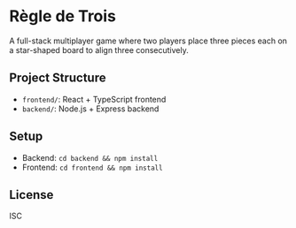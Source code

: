 # Règle de Trois

A full-stack multiplayer game where two players place three pieces each on a star-shaped board to align three consecutively.

## Project Structure
- `frontend/`: React + TypeScript frontend
- `backend/`: Node.js + Express backend

## Setup
- Backend: `cd backend && npm install`
- Frontend: `cd frontend && npm install`

## License
ISC
